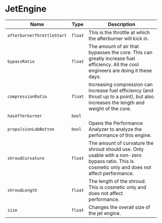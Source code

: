 # JetEngine


|Name|Type|Description|
|--|--|--|
|`afterburnerThrottleStart`|`float`|This is the throttle at which the afterburner will kick in.|
|`bypassRatio`|`float`|The amount of air that bypasses the core. This can greatly increase fuel efficiency. All the cool engineers are doing it these days.|
|`compressionRatio`|`float`|Increasing compression can increase fuel efficiency (and thrust up to a point), but also increases the length and weight of the core.|
|`hasAfterburner`|`bool`||
|`propulsionLabButton`|`bool`|Opens the Performance Analyzer to analyze the performance of this engine.|
|`shroudCurvature`|`float`|The amount of curvature the shroud should use. Only usable with a non-zero bypass ratio. This is cosmetic only and does not affect performance.|
|`shroudLength`|`float`|The length of the shroud. This is cosmetic only and does not affect performance.|
|`size`|`float`|Changes the overall size of the jet engine.|


